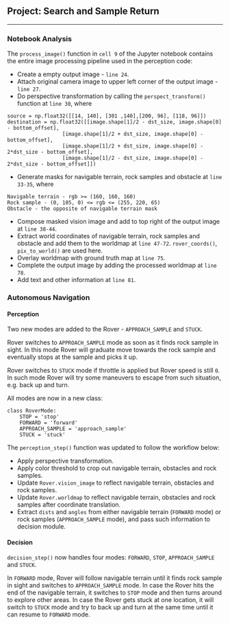 ## Project: Search and Sample Return

---
### Notebook Analysis

The `process_image()` function in `cell 9` of the Jupyter notebook contains the entire image processing pipeline used in the perception code:

- Create a empty output image - `line 24`.
- Attach original camera image to upper left corner of the output image - `line 27`.
- Do perspective transformation by calling the `perspect_transform()` function at `line 30`, where
```
source = np.float32([[14, 140], [301 ,140],[200, 96], [118, 96]])
destination = np.float32([[image.shape[1]/2 - dst_size, image.shape[0] - bottom_offset],
                  [image.shape[1]/2 + dst_size, image.shape[0] - bottom_offset],
                  [image.shape[1]/2 + dst_size, image.shape[0] - 2*dst_size - bottom_offset], 
                  [image.shape[1]/2 - dst_size, image.shape[0] - 2*dst_size - bottom_offset]])
```
- Generate masks for navigable terrain, rock samples and obstacle at `line 33-35`, where
```
Navigable terrain - rgb >= (160, 160, 160)
Rock sample - (0, 105, 0) <= rgb <= (255, 220, 65)
Obstacle - the opposite of navigable terrain mask
```
- Compose masked vision image and add to top right of the output image at `line 38-44`.
- Extract world coordinates of navigable terrain, rock samples and obstacle and add them to the worldmap at `line 47-72`. `rover_coords()`, `pix_to_world()` are used here.
- Overlay worldmap with ground truth map at `line 75`.
- Complete the output image by adding the processed worldmap at `line 78`.
- Add text and other information at `line 81`.

### Autonomous Navigation

#### Perception

Two new modes are added to the Rover - `APPROACH_SAMPLE` and `STUCK`. 

Rover switches to `APPROACH_SAMPLE` mode as soon as it finds rock sample in sight. In this mode Rover will graduate move towards the rock sample and eventually stops at the sample and picks it up. 

Rover switches to `STUCK` mode if throttle is applied but Rover speed is still `0`. In such mode Rover will try some maneuvers to escape from such situation, e.g. back up and turn.

All modes are now in a new class:
```
class RoverMode:
    STOP = 'stop'
    FORWARD = 'forward'
    APPROACH_SAMPLE = 'approach_sample'
    STUCK = 'stuck'
```

The `perception_step()` function was updated to follow the workflow below:

- Apply perspective transformation.
- Apply color threshold to crop out navigable terrain, obstacles and rock samples.
- Update `Rover.vision_image` to reflect navigable terrain, obstacles and rock samples.
- Update `Rover.worldmap` to reflect navigable terrain, obstacles and rock samples after coordinate translation.
- Extract `dists` and `angles` from either navigable terrain (`FORWARD` mode) or rock samples (`APPROACH_SAMPLE` mode), and pass such information to decision module.

#### Decision

`decision_step()` now handles four modes: `FORWARD`, `STOP`, `APPROACH_SAMPLE` and `STUCK`.

In `FORWARD` mode, Rover will follow navigable terrain until it finds rock sample in sight and switches to `APPROACH_SAMPLE` mode. In case the Rover hits the end of the navigable terrain, it switches to `STOP` mode and then turns around to explore other areas. In case the Rover gets stuck at one location, it will switch to `STUCK` mode and try to back up and turn at the same time until it can resume to `FORWARD` mode.
